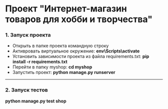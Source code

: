 # Проект "Интернет-магазин товаров для хобби и творчества"
### 1. Запуск проекта
- Открыть в папке проекта командную строку
- Активровать виртуальное окружение: **env\Scripts\activate**
- Установить зависимости проекта из файла requirements.txt: **pip install -r requirements.txt**
- Перейти в папку myshop: **cd myshop**
- Запустить проект: **python manage.py runserver**
---
### 2. Запуск тестов
**python manage.py test shop**
